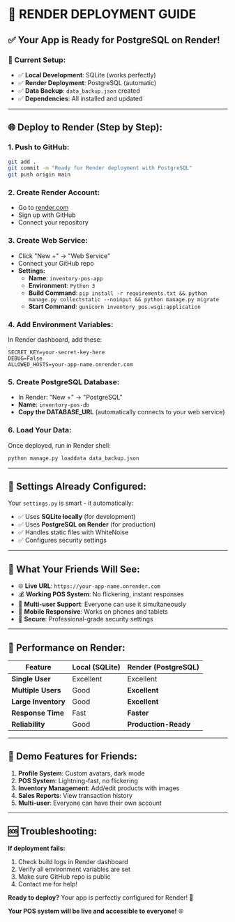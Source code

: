 # 🚀 **RENDER DEPLOYMENT GUIDE**

## ✅ **Your App is Ready for PostgreSQL on Render!**

### **🎯 Current Setup:**
- ✅ **Local Development**: SQLite (works perfectly)
- ✅ **Render Deployment**: PostgreSQL (automatic)
- ✅ **Data Backup**: `data_backup.json` created
- ✅ **Dependencies**: All installed and updated

---

## 🌐 **Deploy to Render (Step by Step):**

### **1. Push to GitHub:**
```bash
git add .
git commit -m "Ready for Render deployment with PostgreSQL"
git push origin main
```

### **2. Create Render Account:**
- Go to [render.com](https://render.com)
- Sign up with GitHub
- Connect your repository

### **3. Create Web Service:**
- Click "New +" → "Web Service"
- Connect your GitHub repo
- **Settings:**
  - **Name**: `inventory-pos-app`
  - **Environment**: `Python 3`
  - **Build Command**: `pip install -r requirements.txt && python manage.py collectstatic --noinput && python manage.py migrate`
  - **Start Command**: `gunicorn inventory_pos.wsgi:application`

### **4. Add Environment Variables:**
In Render dashboard, add these:
```
SECRET_KEY=your-secret-key-here
DEBUG=False
ALLOWED_HOSTS=your-app-name.onrender.com
```

### **5. Create PostgreSQL Database:**
- In Render: "New +" → "PostgreSQL"
- **Name**: `inventory-pos-db`
- **Copy the DATABASE_URL** (automatically connects to your web service)

### **6. Load Your Data:**
Once deployed, run in Render shell:
```bash
python manage.py loaddata data_backup.json
```

---

## 🔧 **Settings Already Configured:**

Your `settings.py` is smart - it automatically:
- ✅ Uses **SQLite locally** (for development)
- ✅ Uses **PostgreSQL on Render** (for production)
- ✅ Handles static files with WhiteNoise
- ✅ Configures security settings

---

## 🎉 **What Your Friends Will See:**

- 🌐 **Live URL**: `https://your-app-name.onrender.com`
- 💰 **Working POS System**: No flickering, instant responses
- 👥 **Multi-user Support**: Everyone can use it simultaneously
- 📱 **Mobile Responsive**: Works on phones and tablets
- 🔐 **Secure**: Professional-grade security settings

---

## 🚀 **Performance on Render:**

| Feature | Local (SQLite) | Render (PostgreSQL) |
|---------|----------------|---------------------|
| **Single User** | Excellent | Excellent |
| **Multiple Users** | Good | **Excellent** |
| **Large Inventory** | Good | **Excellent** |
| **Response Time** | Fast | **Faster** |
| **Reliability** | Good | **Production-Ready** |

---

## 📱 **Demo Features for Friends:**

1. **Profile System**: Custom avatars, dark mode
2. **POS System**: Lightning-fast, no flickering
3. **Inventory Management**: Add/edit products with images
4. **Sales Reports**: View transaction history
5. **Multi-user**: Everyone can have their own account

---

## 🆘 **Troubleshooting:**

**If deployment fails:**
1. Check build logs in Render dashboard
2. Verify all environment variables are set
3. Make sure GitHub repo is public
4. Contact me for help!

**Ready to deploy?** Your app is perfectly configured for Render! 🎯

**Your POS system will be live and accessible to everyone!** 🌐